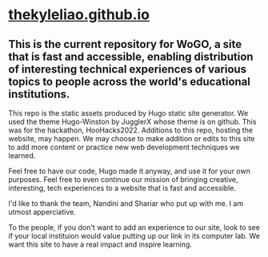 # [thekyleliao.github.io](thekyleliao.github.io)

## This is the current repository for WoGO, a site that is fast and accessible, enabling distribution of interesting technical experiences of various topics to people across the world's educational institutions.

This repo is the static assets produced by Hugo static site generator. We used the theme Hugo-Winston by JugglerX whose theme is on github.
This was for the hackathon, HooHacks2022.
Additions to this repo, hosting the website, may happen. We may choose to make addition or edits to this site to add more content or practice new web development techniques we learned.

Feel free to have our code, Hugo made it anyway, and use it for your own purposes. Feel free to even continue our mission of bringing creative, interesting, tech experiences to a website that is fast and accessible.

I'd like to thank the team, Nandini and Shariar who put up with me. I am utmost apperciative.

To the people, if you don't want to add an experience to our site, look to see if your local instituion would value putting up our link in its computer lab. We want this site to have a real impact and inspire learning.
